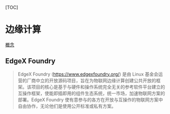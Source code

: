 [TOC]

# 边缘计算

[概念](https://baike.so.com/doc/24220297-24956115.html)

## EdgeX Foundry

> EdgeX Foundry (https://www.edgexfoundry.org/) 是由 Linux 基金会运营的厂商中立的开放源码项目，旨在为物联网边缘计算创建公共开放的框架。该项目的核心是基于与硬件和操作系统完全无关的参考软件平台建立的互操作框架，使能即插即用的组件生态系统，统一市场，加速物联网方案的部署。EdgeX Foundry 使有意参与的各方在开放与互操作的物联网方案中自由协作，无论他们是使用公开标准或私有方案。

